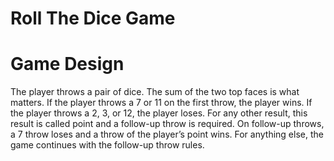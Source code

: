 # Roll The Dice Game

# Game Design
The player throws a pair of dice. The sum of the two top faces is what matters. If the player throws a 7 or 11 on the first throw, the player wins. If the player throws a 2, 3, or 12, the player loses. For any other result, this result is called point and a follow-up throw is required. On follow-up throws, a 7 throw loses and a throw of the player’s point wins. For anything else, the game continues with the follow-up throw rules.
